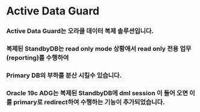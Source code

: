 <html>
<H1>Active Data Guard</H1>

<H3>Active Data Guard는 오라클 데이터 복제 솔루션입니다.</H3>
<H3>복제된 StandbyDB는 read only mode 상황애서 read only 전용 업무 (reporting)를 수행하여</H3>
<H3>Primary DB의 부하를 분산 시킬수 있습니다.</H3>

<H3>Oracle 19c ADG는 복제된 StandbyDB에 dml session 이 들어 오면 이를 primary로 redirect하여 수행하는 기능이 추가되었습니다.</H3>

</html>
